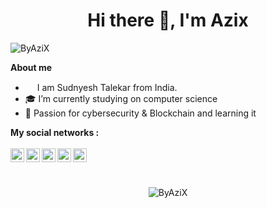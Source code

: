<h1 align="center">Hi there 👋, I'm Azix</h1>
<p align="left"> <img src="https://komarev.com/ghpvc/?username=ByAziX" alt="ByAziX" /> </p>

<b>About me</b> <br>
- <img src ="https://s3.amazonaws.com/pix.iemoji.com/images/emoji/apple/ios-12/256/boy-light-skin-tone.png" height= 15px width = 15px> I am Sudnyesh Talekar from India.
- :mortar_board: I’m currently studying on computer science
- 🌱 Passion for cybersecurity & Blockchain and learning it

<b>My social networks :</b><br><br>
<a href="https://twitter.com/ByAziX">
  <img align="left" alt="ByAziX's Twitter" width="22px" src="https://cdn.jsdelivr.net/npm/simple-icons@v3/icons/twitter.svg" />
</a>
<a href="https://linkedin.com/in/ByAziX">
  <img align="left" alt="ByAziX's Linkdein" width="22px" src="https://cdn.jsdelivr.net/npm/simple-icons@v3/icons/linkedin.svg" />
</a>
<a href="https://github.com/ByAziX">
  <img align="left" alt="ByAziX's Github" width="22px" src="https://cdn.jsdelivr.net/npm/simple-icons@v3/icons/github.svg" />
</a>
<a href="https://www.instagram.com/ByAziX">
  <img align="left" alt="ByAziX's Instagram" width="22px" src="https://cdn.jsdelivr.net/npm/simple-icons@v3/icons/instagram.svg" />
</a>
<a href="http://sudnyesht.ml">
  <img align="left"  width="22px" src="https://cdn.jsdelivr.net/npm/simple-icons@3.2.0/icons/write-dot-as.svg" />
</a>
<br />


<br />
<p align="center"> <img src="https://github-readme-stats.vercel.app/api?username=ByAziX&show_icons=true&theme=dark" alt="ByAziX" /> 
</p>

